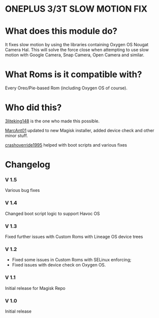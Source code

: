 # ONEPLUS 3/3T SLOW MOTION FIX

# What does this module do?

It fixes slow motion by using the libraries containing Oxygen OS Nougat Camera Hal. This will solve the force close when attempting to use slow motion with Google Camera, Snap Camera, Open Camera and similar.

# What Roms is it compatible with?

Every Oreo/Pie-based Rom (including Oxygen OS of course).

# Who did this?

[3liteking148](https://forum.xda-developers.com/member.php?u=7606633) is the one who made this possible.

[MarcAnt01](https://github.com/MarcAnt01) updated to new Magisk installer, added device check and other minor stuff.

[crashoverride1995](https://github.com/crashoverride1995) helped with boot scripts and various fixes

# Changelog

### V 1.5

Various bug fixes

### V 1.4

Changed boot script logic to support Havoc OS

### V 1.3
Fixed further issues with Custom Roms with Lineage OS device trees

### V 1.2

- Fixed some issues in Custom Roms with SELinux enforcing;
- Fixed issues with device check on Oxygen OS.

### V 1.1

Initial release for Magisk Repo

### V 1.0

Initial release
